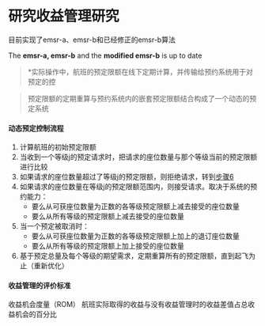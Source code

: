# 研究收益管理研究

目前实现了emsr-a、emsr-b和已经修正的emsr-b算法

The **emsr-a, emsr-b** and the **modified emsr-b** is up to date

> *实际操作中，航班的预定限额在线下定期计算，并传输给预约系统用于对预定的控

> 预定限额的定期重算与预约系统内的嵌套预定限额结合构成了一个动态的预定系统

<h4>动态预定控制流程</h4>

1. 计算航班的初始预定限额
2. 当收到一个等级j的预定请求时，把请求的座位数量与那个等级当前的预定限额进行比较
3. 如果请求的座位数量超过了等级j的预定限额，则拒绝请求，转到<a href="javascript:window.scrollTo(0, window.scrollY + 100)">步骤6</a>
4. 如果请求的座位数量在等级j的预定限额范围内，则接受请求。取决于系统的预约能力：
	- 要么从可获座位数量为正数的各等级预定限额上减去接受的座位数量
	- 要么从所有等级的预定限额上减去接受的座位数量
5. 当一个预定被取消时：
	- 要么从可获座位数量为正数的各等级预定限额上加上的退订座位数量
	- 要么从所有等级的预定限额上加上接受的座位数量
6. 基于预定总量及每个等级的期望需求，定期重算所有的预定限额，直到起飞为止（重新优化）

<h4>收益管理的评价标准</h4>

收益机会度量（ROM）
航班实际取得的收益与没有收益管理时的收益差值占总收益机会的百分比